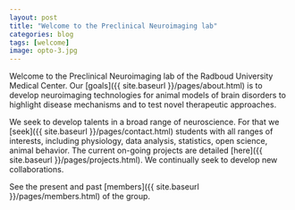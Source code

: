 ```yaml
---
layout: post
title: "Welcome to the Preclinical Neuroimaging lab"
categories: blog
tags: [welcome]
image: opto-3.jpg
---
```


Welcome to the Preclinical Neuroimaging lab of the Radboud University Medical Center. Our [goals]({{ site.baseurl }}/pages/about.html) is to develop neuroimaging technologies for animal models of brain disorders to highlight disease mechanisms and to test novel therapeutic approaches.

We seek to develop talents in a broad range of neuroscience. For that we [seek]({{ site.baseurl }}/pages/contact.html) students with all ranges of interests, including physiology, data analysis, statistics, open science, animal behavior. The current on-going projects are detailed [here]({{ site.baseurl }}/pages/projects.html). We continually seek to develop new collaborations.

See the present and past [members]({{ site.baseurl }}/pages/members.html) of the group.
